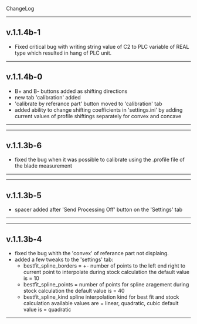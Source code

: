 ChangeLog

--------------------------------------------------------------------------------
v.1.1.4b-1
--------------------------------------------------------------------------------
* Fixed critical bug with writing string value of C2 to PLC variable of
    REAL type which resulted in hang of PLC unit.

--------------------------------------------------------------------------------
v.1.1.4b-0
--------------------------------------------------------------------------------
* B+ and B- buttons added as shifting directions
* new tab 'calibration' added
* 'calibrate by referance part' button moved to 'calibration' tab
* added ability to change shifting coefficients in 'settings.ini' by adding
    current values of profile shiftings separately for convex and concave
--------------------------------------------------------------------------------


--------------------------------------------------------------------------------
v.1.1.3b-6
--------------------------------------------------------------------------------
* fixed the bug when it was possible to calibrate using the .profile file
    of the blade measurement
--------------------------------------------------------------------------------


--------------------------------------------------------------------------------
v.1.1.3b-5
--------------------------------------------------------------------------------
* spacer added after 'Send Processing Off' button on the 'Settings' tab
--------------------------------------------------------------------------------

--------------------------------------------------------------------------------
v.1.1.3b-4
--------------------------------------------------------------------------------
* fixed the bug whith the 'convex' of referance part not displaing.
* added a few tweaks to the 'settings' tab:
    - bestfit_spline_borders = 
 	+- number of points to the left end right to current point to 
		interpolate during stock calculation
 	the default value is = 10
    - bestfit_spline_points = 
 	number of points for spline aragement during stock calculation
	the default value is = 40
    - bestfit_spline_kind
 	spline interpolation kind for best fit and stock calculation
	available values are = linear, quadratic, cubic
	default value is = quadratic
--------------------------------------------------------------------------------
